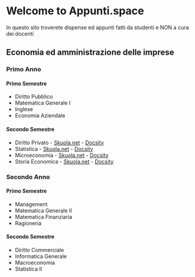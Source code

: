 # Welcome to Appunti.space

In questo sito troverete dispense ed appunti fatti da studenti e NON a cura dei docenti

## Economia ed amministrazione delle imprese

### Primo Anno
#### Primo Semestre

- Diritto Pubblico 
- Matematica Generale I 
- Inglese
- Economia Aziendale

#### Secondo Semestre

- Diritto Privato - [Skuola.net](http://bit.ly/dispensa_dirittoprivato) - [Docsity](http://bit.ly/dirpriv_docsity)
- Statistica - [Skuola.net](http://bit.ly/formulario_statistica) - [Docsity]()
- Microeconomia - [Skuola.net](http://bit.ly/prove_risolte_microeconomia) - [Docsity](http://bit.ly/micro_docsity)
- Storia Economica - [Skuola.net](http://bit.ly/stoeco_skuola_net) - [Docsity](http://bit.ly/stoeco_docsity)

### Secondo Anno
#### Primo Semestre

- Management
- Matematica Generale II
- Matematica Finanziaria
- Ragioneria

#### Secondo Semestre

- Diritto Commerciale
- Informatica Generale
- Macroeconomia
- Statistica II

